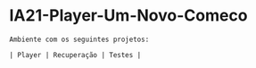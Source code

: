 # IA21-Player-Um-Novo-Comeco

````
Ambiente com os seguintes projetos:

| Player | Recuperação | Testes |

````